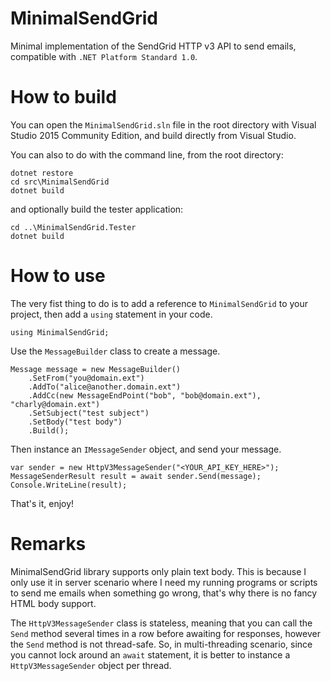 # MinimalSendGrid

Minimal implementation of the SendGrid HTTP v3 API to send emails, compatible with `.NET Platform Standard 1.0`.

# How to build

You can open the `MinimalSendGrid.sln` file in the root directory with Visual Studio 2015 Community Edition, and build directly from Visual Studio.

You can also to do with the command line, from the root directory:

    dotnet restore
    cd src\MinimalSendGrid
    dotnet build

and optionally build the tester application:

    cd ..\MinimalSendGrid.Tester
    dotnet build

# How to use

The very fist thing to do is to add a reference to `MinimalSendGrid` to your project, then add a `using` statement in your code.

    using MinimalSendGrid;

Use the `MessageBuilder` class to create a message.

    Message message = new MessageBuilder()
        .SetFrom("you@domain.ext")
        .AddTo("alice@another.domain.ext")
        .AddCc(new MessageEndPoint("bob", "bob@domain.ext"), "charly@domain.ext")
        .SetSubject("test subject")
        .SetBody("test body")
        .Build();

Then instance an `IMessageSender` object, and send your message.

    var sender = new HttpV3MessageSender("<YOUR_API_KEY_HERE>");
    MessageSenderResult result = await sender.Send(message);
    Console.WriteLine(result);

That's it, enjoy!

# Remarks

MinimalSendGrid library supports only plain text body. This is because I only use it in server scenario where I need my running programs or scripts to send me emails when something go wrong, that's why there is no fancy HTML body support.

The `HttpV3MessageSender` class is stateless, meaning that you can call the `Send` method several times in a row before awaiting for responses, however the `Send` method is not thread-safe.
So, in multi-threading scenario, since you cannot lock around an `await` statement, it is better to instance a `HttpV3MessageSender` object per thread.
